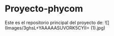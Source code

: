 # Proyecto-phycom
Este es el repositorio principal del proyecto de:
![](Images/3ghsL+YAAAAASUVORK5CYII= (1).jpg)
